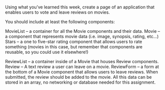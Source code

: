 Using what you’ve learned this week, create a page of an application that enables users to vote and leave reviews on movies.

You should include at least the following components: 

MovieList – a container for all the Movie components and their data.
Movie – a component that represents movie data (i.e. image, synopsis, rating, etc…)
Stars – a one to five-star rating component that allows users to rate something (movies in this case, but remember that components are reusable, so you could use it elsewhere!)

ReviewList – a container inside of a Movie that houses Review components.
Review – A text review a user can leave on a movie.
ReviewForm – a form at the bottom of a Movie component that allows users to leave reviews. When submitted, the review should be added to the movie. All this data can be stored in an array, no networking or database needed for this assignment.
